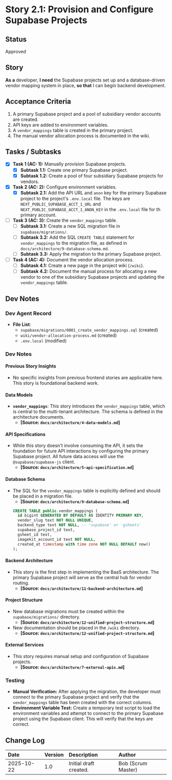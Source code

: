 # Story 2.1: Provision and Configure Supabase Projects

## Status
Approved

## Story
**As a** developer,
**I need** the Supabase projects set up and a database-driven vendor mapping system in place,
**so that** I can begin backend development.

## Acceptance Criteria
1. A primary Supabase project and a pool of subsidiary vendor accounts are created.
2. API keys are added to environment variables.
3. A `vendor_mappings` table is created in the primary project.
4. The manual vendor allocation process is documented in the wiki.

## Tasks / Subtasks
- [x] **Task 1 (AC: 1):** Manually provision Supabase projects.
  - [x] **Subtask 1.1:** Create one primary Supabase project.
  - [x] **Subtask 1.2:** Create a pool of four subsidiary Supabase projects for vendors.
- [x] **Task 2 (AC: 2):** Configure environment variables.
  - [x] **Subtask 2.1:** Add the API URL and `anon` key for the primary Supabase project to the project's `.env.local` file. The keys are `NEXT_PUBLIC_SUPABASE_ACCT_1_URL` and `NEXT_PUBLIC_SUPABASE_ACCT_1_ANON_KEY` in the `.env.local` file for th  primary account.
- [ ] **Task 3 (AC: 3):** Create the `vendor_mappings` table.
  - [ ] **Subtask 3.1:** Create a new SQL migration file in `supabase/migrations/`.
  - [ ] **Subtask 3.2:** Add the SQL `CREATE TABLE` statement for `vendor_mappings` to the migration file, as defined in `docs/architecture/9-database-schema.md`.
  - [ ] **Subtask 3.3:** Apply the migration to the primary Supabase project.
- [ ] **Task 4 (AC: 4):** Document the vendor allocation process.
  - [ ] **Subtask 4.1:** Create a new page in the project wiki (`/wiki`).
  - [ ] **Subtask 4.2:** Document the manual process for allocating a new vendor to one of the subsidiary Supabase projects and updating the `vendor_mappings` table.

## Dev Notes

### Dev Agent Record

*   **File List**:
    *   `supabase/migrations/0001_create_vendor_mappings.sql` (created)
    *   `wiki/vendor-allocation-process.md` (created)
    *   `.env.local` (modified)

### Dev Notes

#### Previous Story Insights
*   No specific insights from previous frontend stories are applicable here. This story is foundational backend work.

#### Data Models
*   **`vendor_mappings`**: This story introduces the `vendor_mappings` table, which is central to the multi-tenant architecture. The schema is defined in the architecture documents.
    *   **[Source: `docs/architecture/4-data-models.md`]**

#### API Specifications
*   While this story doesn't involve consuming the API, it sets the foundation for future API interactions by configuring the primary Supabase project. All future data access will use the `@supabase/supabase-js` client.
    *   **[Source: `docs/architecture/5-api-specification.md`]**

#### Database Schema
*   The SQL for the `vendor_mappings` table is explicitly defined and should be placed in a migration file.
    *   **[Source: `docs/architecture/9-database-schema.md`]**
    ```sql
    CREATE TABLE public.vendor_mappings (
      id bigint GENERATED BY DEFAULT AS IDENTITY PRIMARY KEY,
      vendor_slug text NOT NULL UNIQUE,
      backend_type text NOT NULL, -- 'supabase' or 'gsheets'
      supabase_project_id text,
      gsheet_id text,
      imagekit_account_id text NOT NULL,
      created_at timestamp with time zone NOT NULL DEFAULT now()
    );
    ```

#### Backend Architecture
*   This story is the first step in implementing the BaaS architecture. The primary Supabase project will serve as the central hub for vendor routing.
    *   **[Source: `docs/architecture/11-backend-architecture.md`]**

#### Project Structure
*   New database migrations must be created within the `supabase/migrations/` directory.
    *   **[Source: `docs/architecture/12-unified-project-structure.md`]**
*   New documentation should be placed in the `/wiki` directory.
    *   **[Source: `docs/architecture/12-unified-project-structure.md`]**

#### External Services
*   This story requires manual setup and configuration of Supabase projects.
    *   **[Source: `docs/architecture/7-external-apis.md`]**

### Testing
*   **Manual Verification:** After applying the migration, the developer must connect to the primary Supabase project and verify that the `vendor_mappings` table has been created with the correct columns.
*   **Environment Variable Test:** Create a temporary test script to load the environment variables and attempt to connect to the primary Supabase project using the Supabase client. This will verify that the keys are correct.

## Change Log
| Date | Version | Description | Author |
| :--- | :--- | :--- | :--- |
| 2025-10-22 | 1.0 | Initial draft created. | Bob (Scrum Master) |
